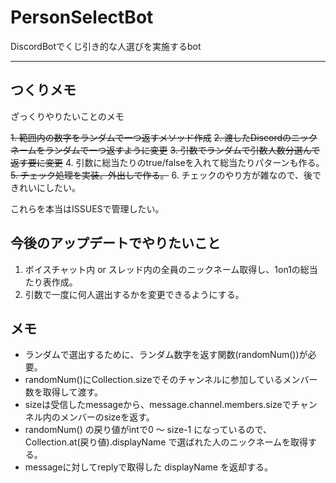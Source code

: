 # PersonSelectBot
DiscordBotでくじ引き的な人選びを実施するbot

---

## つくりメモ

ざっくりやりたいことのメモ

~~1. 範囲内の数字をランダムで一つ返すメソッド作成~~
~~2. 渡したDiscordのニックネームをランダムで一つ返すように変更~~
~~3. 引数でランダムで引数人数分選んで返す要に変更~~
4. 引数に総当たりのtrue/falseを入れて総当たりパターンも作る。
~~5. チェック処理を実装。外出しで作る。~~
6. チェックのやり方が雑なので、後できれいにしたい。

これらを本当はISSUESで管理したい。

## 今後のアップデートでやりたいこと

1. ボイスチャット内 or スレッド内の全員のニックネーム取得し、1on1の総当たり表作成。
2. 引数で一度に何人選出するかを変更できるようにする。

## メモ

- ランダムで選出するために、ランダム数字を返す関数(randomNum())が必要。
- randomNum()にCollection.sizeでそのチャンネルに参加しているメンバー数を取得して渡す。
- sizeは受信したmessageから、message.channel.members.sizeでチャンネル内のメンバーのsizeを返す。
- randomNum() の戻り値がintで0 ～ size-1 になっているので、Collection.at(戻り値).displayName で選ばれた人のニックネームを取得する。
- messageに対してreplyで取得した displayName を返却する。